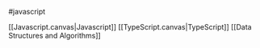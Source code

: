 #javascript 

[[Javascript.canvas|Javascript]]
[[TypeScript.canvas|TypeScript]]
[[Data Structures and Algorithms]]

